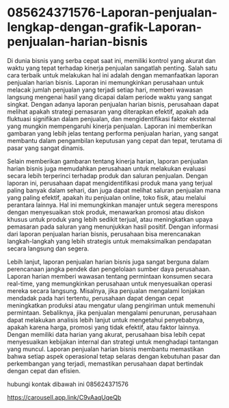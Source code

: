 # 085624371576-Laporan-penjualan-lengkap-dengan-grafik-Laporan-penjualan-harian-bisnis

Di dunia bisnis yang serba cepat saat ini, memiliki kontrol yang akurat dan waktu yang tepat terhadap kinerja penjualan sangatlah penting. Salah satu cara terbaik untuk melakukan hal ini adalah dengan memanfaatkan laporan penjualan harian bisnis. Laporan ini memungkinkan perusahaan untuk melacak jumlah penjualan yang terjadi setiap hari, memberi wawasan langsung mengenai hasil yang dicapai dalam periode waktu yang sangat singkat. Dengan adanya laporan penjualan harian bisnis, perusahaan dapat melihat apakah strategi pemasaran yang diterapkan efektif, apakah ada fluktuasi signifikan dalam penjualan, dan mengidentifikasi faktor eksternal yang mungkin mempengaruhi kinerja penjualan. Laporan ini memberikan gambaran yang lebih jelas tentang performa penjualan harian, yang sangat membantu dalam pengambilan keputusan yang cepat dan tepat, terutama di pasar yang sangat dinamis.

Selain memberikan gambaran tentang kinerja harian, laporan penjualan harian bisnis juga memudahkan perusahaan untuk melakukan evaluasi secara lebih terperinci terhadap produk dan saluran penjualan. Dengan laporan ini, perusahaan dapat mengidentifikasi produk mana yang terjual paling banyak dalam sehari, dan juga dapat melihat saluran penjualan mana yang paling efektif, apakah itu penjualan online, toko fisik, atau melalui perantara lainnya. Hal ini memungkinkan manajer untuk segera merespons dengan menyesuaikan stok produk, menawarkan promosi atau diskon khusus untuk produk yang lebih sedikit terjual, atau meningkatkan upaya pemasaran pada saluran yang menunjukkan hasil positif. Dengan informasi dari laporan penjualan harian bisnis, perusahaan bisa merencanakan langkah-langkah yang lebih strategis untuk memaksimalkan pendapatan secara langsung dan segera.

Lebih lanjut, laporan penjualan harian bisnis juga sangat berguna dalam perencanaan jangka pendek dan pengelolaan sumber daya perusahaan. Laporan harian memberi wawasan tentang permintaan konsumen secara real-time, yang memungkinkan perusahaan untuk menyesuaikan operasi mereka secara langsung. Misalnya, jika penjualan mengalami lonjakan mendadak pada hari tertentu, perusahaan dapat dengan cepat meningkatkan produksi atau mengatur ulang pengiriman untuk memenuhi permintaan. Sebaliknya, jika penjualan mengalami penurunan, perusahaan dapat melakukan analisis lebih lanjut untuk mengetahui penyebabnya, apakah karena harga, promosi yang tidak efektif, atau faktor lainnya. Dengan memiliki data harian yang akurat, perusahaan bisa lebih cepat menyesuaikan kebijakan internal dan strategi untuk menghadapi tantangan yang muncul. Laporan penjualan harian bisnis membantu memastikan bahwa setiap aspek operasional tetap selaras dengan kebutuhan pasar dan perkembangan yang terjadi, memastikan perusahaan dapat bertindak dengan cepat dan efisien.

hubungi kontak dibawah ini
085624371576

https://carousell.app.link/C9vAaqUqeQb
